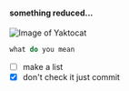 #### something reduced...
![Image of Yaktocat](https://octodex.github.com/images/yaktocat.png)
``` javascript
what do you mean
```
- [ ] make a list
- [x] don't check it just commit
